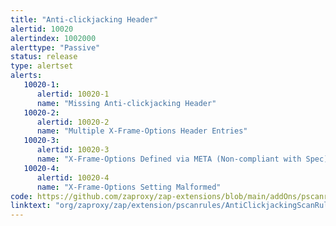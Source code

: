 ```yaml
---
title: "Anti-clickjacking Header"
alertid: 10020
alertindex: 1002000
alerttype: "Passive"
status: release
type: alertset
alerts:
   10020-1:
      alertid: 10020-1
      name: "Missing Anti-clickjacking Header"
   10020-2:
      alertid: 10020-2
      name: "Multiple X-Frame-Options Header Entries"
   10020-3:
      alertid: 10020-3
      name: "X-Frame-Options Defined via META (Non-compliant with Spec)"
   10020-4:
      alertid: 10020-4
      name: "X-Frame-Options Setting Malformed"
code: https://github.com/zaproxy/zap-extensions/blob/main/addOns/pscanrules/src/main/java/org/zaproxy/zap/extension/pscanrules/AntiClickjackingScanRule.java
linktext: "org/zaproxy/zap/extension/pscanrules/AntiClickjackingScanRule.java"
---
```

